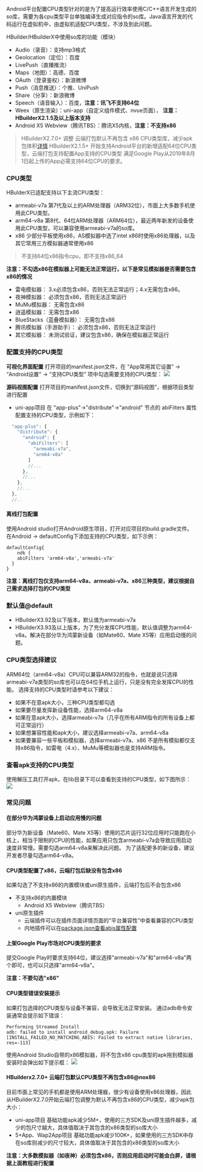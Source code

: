 Android平台配置CPU类型针对的是为了提高运行效率使用C/C++语言开发生成的so库，需要为各cpu类型平台单独编译生成对应指令的so库。Java语言开发的代码运行在虚拟机中，由虚拟机适配CPU类型，不涉及到此问题。

HBuilder/HBuilderX中使用so库的功能（模块）
- Audio（录音）：支持mp3格式
- Geolocation（定位）：百度
- LivePush（直播推流）
- Maps（地图）：高德、百度
- OAuth（登录鉴权）：新浪微博
- Push（消息推送）：个推、UniPush
- Share（分享）：新浪微博
- Speech（语音输入）：百度，**注意：讯飞不支持64位**
- Weex（原生渲染）：uni-app（自定义组件模式、nvue页面）， **注意：HBuilderX2.1.5及以上版本支持**
- Android X5 Webview（腾讯TBS）：腾讯X5内核，**注意：不支持x86**

> HBuilderX2.7.0+ 调整 云端打包默认不再包含 x86 CPU类型库，减少apk包体积[详情](#nox86)
> HBuilderX2.1.5+ 开始支持Android平台的新增适配64位CPU类型，云端打包支持配置App支持的CPU类型
> 满足Google Play从2019年8月1日起上传的App必需支持64位CPU的要求。



### CPU类型
HBulderX已适配支持以下主流CPU类型：
- armeabi-v7a
第7代及以上的ARM处理器（ARM32位），市面上大多数手机使用此CPU类型。
- arm64-v8a
第8代、64位ARM处理器（ARM64位），最近两年新发的设备使用此CPU类型，可以兼容使用armeabi-v7a的so库。
- x86
少部分平板使用x86，AS模拟器中选了intel x86时使用x86处理器，以及其它常用三方模拟器通常使用x86

>不支持64位x86指令cpu，即不支持x86_64

**注意：不勾选x86在模拟器上可能无法正常运行，以下是常见模拟器是否需要包含x86的情况**
- 雷电模拟器：
  3.x必须包含x86，否则无法正常运行；4.x无需包含x86。
- 夜神模拟器：
  必须包含x86，否则无法正常运行
- MuMu模拟器：
  无需包含x86
- 逍遥模拟器：
  无需包含x86
- BlueStacks（蓝叠模拟器）：
  无需包含x86
- 腾讯模拟器（手游助手）：
  必须包含x86，否则无法正常运行
- 其它模拟器：
  未测试验证，建议包含x86，确保在模拟器正常运行


### 配置支持的CPU类型
**可视化界面配置**
打开项目的manifest.json文件，在 “App常用其它设置” -> “Android设置” -> “支持CPU类型” 项中勾选需要支持的CPU类型：
![](https://native-res.dcloud.net.cn/images/uniapp/others/abifilters-manifest.png)

**源码视图配置**
打开项目的manifest.json文件，切换到“源码视图”，根据项目类型进行配置

- uni-app项目
在 "app-plus"->"distribute"->"android" 节点的 abiFilters 属性配置支持的CPU类型，示例如下：
``` js
  "app-plus": {
    "distribute": {
      "android": {
        "abiFilters": [
          "armeabi-v7a",
          "arm64-v8a"
        ]
        //...
      },
      //...
    },
    //...
  },
  //..
```


#### 离线打包配置
使用Android studio打开Android原生项目，打开对应项目的build.gradle文件。
在Android -> defaultConfig下添加支持的CPU类型，如下示例：
```
defaultConfig{
	ndk {
    abiFilters 'arm64-v8a','armeabi-v7a'
  }
}
```

**注意：离线打包仅支持arm64-v8a、armeabi-v7a、x86三种类型，建议根据自己需求选择打包的CPU类型**

### 默认值@default
- HBuilderX3.92及以下版本，默认值为armeabi-v7a
- HBuilderX3.93及以上版本，为了充分发挥CPU性能，默认值调整为arm64-v8a。解决在部分华为鸿蒙新设备（如Mate60、Mate X5等）应用启动慢的问题。


### CPU类型选择建议
ARM64位（arm64-v8a）CPU可以兼容ARM32的指令，也就是说只选择armeabi-v7a类型的so库也可以在64位手机上运行，只是没有完全发挥CPU的性能。
选择支持的CPU类型时请参考以下建议：
- 如果不在意apk大小，三种CPU类型都勾选
- 如果要尽量发挥新设备性能，选择arm64-v8a
- 如果在意apk大小，选择armeabi-v7a（几乎在所有ARM指令的所有设备上都可正常运行）
- 如果想兼容性能和apk大小，建议选择armeabi-v7a、arm64-v8a
- 如果要兼容一些平板和模拟器，选择armeabi-v7a、x86
不是所有模拟都仅支持x86指令，如雷电（4.x）、MuMu等模拟器也是支持ARM指令。


### 查看apk支持的CPU类型
使用解压工具打开apk，在lib目录下可以查看到支持的CPU类型，如下图所示：
![](https://native-res.dcloud.net.cn/images/uniapp/others/abifilters-apk.png)


### 常见问题

#### 在部分华为鸿蒙设备上启动应用慢的问题
部分华为新设备（Mate60、Mate X5等）使用的芯片运行32位应用时只能跑在小核上，相当于限制的CPU的性能，如果应用只包含armeabi-v7a会导致应用启动速度非常慢。需要勾选arm64-v8a来解决此问题。
为了适配更多的新设备，建议开发者尽量勾选arm64-v8a。

#### CPU类型配置了x86，云端打包后缺没有包含x86
如果勾选了不支持x86的内置模块或uni原生插件，云端打包后不会包含x86
- 不支持x86的内置模块
  + Android X5 Webview（腾讯TBS）
- uni原生插件
  + 云端插件可以在插件页面详情页面的“平台兼容性”中查看兼容的CPU类型
  + 内地插件可以在[package.json查看abis属性配置](https://nativesupport.dcloud.net.cn/NativePlugin/course/package?id=abis)

#### 上架Google Play市场对CPU类型的要求
提交Google Play时要求支持64位，建议选择"armeabi-v7a"和"arm64-v8a"两个即可，也可以只选择"arm64-v8a"。

**注意：不要勾选"x86"**

#### CPU类型错误安装提示
如果打包选择的CPU类型与设备不兼容，会导致无法正常安装。
通过adb命令安装通常会提示如下错误：
```
Performing Streamed Install
adb: failed to install android_debug.apk: Failure [INSTALL_FAILED_NO_MATCHING_ABIS: Failed to extract native libraries, res=-113]
```

使用Android Studio自带的x86模拟器，将不包含x86 cpu类型的apk拖到模拟器安装时会弹出如下提示框：
![](https://native-res.dcloud.net.cn/images/uniapp/others/abifilters-error.png)


#### HBuilderx2.7.0+ 云端打包默认CPU类型不再包含x86@nox86
目前市面上常见的手机都是使用ARM处理器，很少有设备使用x86处理器，因此从HBuilderX2.7.0开始云端打包调整为默认不再包含x86的CPU类型，减少apk包大小：
- uni-app项目
  基础功能apk减少5M+，使用的三方SDK及uni原生插件越多，减少的包尺寸越大，具体值取决于其包含的x86类型的so库大小
- 5+App、Wap2App项目
  基础功能apk减少100K+，如果使用的三方SDK中存在so库则减少的尺寸较大，具体值取决于其包含的x86类型的so库大小

**注意：大多数模拟器（如夜神）必须包含x86，否则应用启动时可能会白屏，请根据上面教程进行配置**

